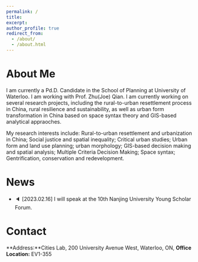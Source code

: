 ```yaml
---
permalink: /
title: 
excerpt: 
author_profile: true
redirect_from: 
  - /about/
  - /about.html
---
```


# About Me
I am currently a Pd.D. Candidate in the School of Planning at University of Waterloo. I am working with Prof. Zhu(Joe) Qian. I am currently working on several research projects, including the rural-to-urban resettlement process in China, rural resilience and sustainability, as well as urban form transformation in China based on space syntax theory and GIS-based analytical appraoches. 

My research interests include: Rural-to-urban resettlement and urbanization in China; Social justice and spatial inequality; Critical urban studies; Urban form and land use planning; urban morphology; GIS-based decision making and spatial analysis; Multiple Criteria Decision Making; Space syntax; Gentrification, conservation and redevelopment.

# News
- 🔈 [2023.02.16] I will speak at the 10th Nanjing University Young Scholar Forum.

# Contact
**Address:**Cities Lab, 200 University Avenue West, Waterloo, ON, 
**Office Location:** EV1-355 

